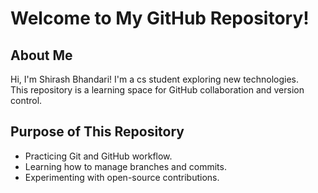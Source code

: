 # Welcome to My GitHub Repository!

## About Me
Hi, I'm Shirash Bhandari! I'm a cs student exploring new technologies.  
This repository is a learning space for GitHub collaboration and version control.

## Purpose of This Repository
- Practicing Git and GitHub workflow.
- Learning how to manage branches and commits.
- Experimenting with open-source contributions.
